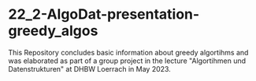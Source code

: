 # 22_2-AlgoDat-presentation-greedy_algos

This Repository concludes basic information about greedy algortihms and was elaborated as part of a group project in the lecture "Algortihmen und Datenstrukturen" at DHBW Loerrach in May 2023.